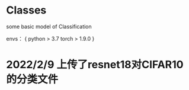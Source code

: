 # Classes
some basic model of Classification

envs：
{
python > 3.7
torch > 1.9.0
}


# 2022/2/9 上传了resnet18对CIFAR10的分类文件
